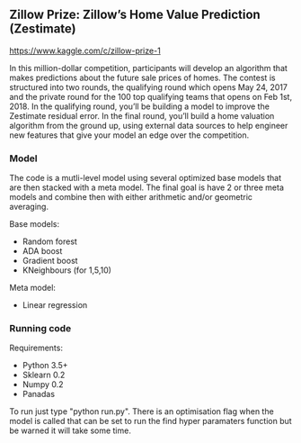 ## Zillow Prize: Zillow’s Home Value Prediction (Zestimate)
https://www.kaggle.com/c/zillow-prize-1


In this million-dollar competition, participants will develop
an algorithm that makes predictions about the future sale
prices of homes. The contest is structured into two rounds,
the qualifying round which opens May 24, 2017 and the private
round for the 100 top qualifying teams that opens on
Feb 1st, 2018. In the qualifying round, you’ll be building a
model to improve the Zestimate residual error. In the final
round, you’ll build a home valuation algorithm from the ground
up, using external data sources to help engineer new features
that give your model an edge over the competition.

### Model

The code is a mutli-level model using several optimized base
models that are then stacked with a meta model. The final
 goal is have 2 or three meta models and combine then with
either arithmetic and/or geometric averaging.

Base models:
+ Random forest
+ ADA boost
+ Gradient boost
+ KNeighbours (for 1,5,10)

Meta model:
+ Linear regression

### Running code

Requirements:
+ Python 3.5+
+ Sklearn 0.2
+ Numpy 0.2
+ Panadas

To run just type "python run.py". There is an optimisation
flag when the model is called that can be set to run the find
hyper paramaters function but be warned it will take some
time.
